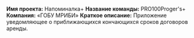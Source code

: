 **Имя проекта:** Напоминалка+
**Название команды:** PRO100Proger's+
**Компания:** «ГОБУ МРИБИ»
**Краткое описание:** Приложение уведомляющее о приближающихся кончающихся сроков договоров аренды.
